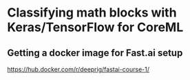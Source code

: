 # Classifying math blocks with Keras/TensorFlow for CoreML
## Getting a  docker image for Fast.ai setup
https://hub.docker.com/r/deeprig/fastai-course-1/
